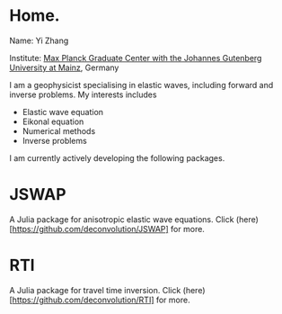 # Home.

Name: Yi Zhang

Institute: [Max Planck Graduate Center with the Johannes Gutenberg University at Mainz](https://www.mpgc-mainz.de/9583/Students), Germany

I am a geophysicist specialising in elastic waves, including forward and inverse problems. My interests includes
<ul>
  <li>Elastic wave equation</li>
  <li>Eikonal equation</li>
  <li>Numerical methods</li>
  <li>Inverse problems</li>
</ul>

I am currently actively developing the following packages.
# JSWAP
A Julia package for anisotropic elastic wave equations. Click (here)[https://github.com/deconvolution/JSWAP] for more.
# RTI
A Julia package for travel time inversion. Click (here)[https://github.com/deconvolution/RTI] for more.
